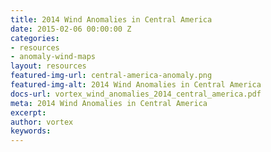 ```yaml
---
title: 2014 Wind Anomalies in Central America
date: 2015-02-06 00:00:00 Z
categories:
- resources
- anomaly-wind-maps
layout: resources
featured-img-url: central-america-anomaly.png
featured-img-alt: 2014 Wind Anomalies in Central America
docs-url: vortex_wind_anomalies_2014_central_america.pdf
meta: 2014 Wind Anomalies in Central America
excerpt: 
author: vortex
keywords: 
---
```


